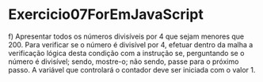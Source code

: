 # Exercicio07ForEmJavaScript
f)    Apresentar  todos  os  números  divisíveis  por  4  que  sejam  menores  que  200.  Para  verificar  se  o número  é  divisível  por  4,  efetuar  dentro  da  malha  a  verificação  lógica  desta  condição  com  a instrução se,  perguntando  se  o  número  é  divisível;  sendo,  mostre-o;  não  sendo,  passe  para  o próximo passo. A variável que controlará o contador deve ser iniciada com o valor 1. 
